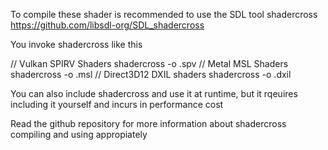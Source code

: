 To compile these shader is recommended to use the SDL tool shadercross
https://github.com/libsdl-org/SDL_shadercross

You invoke shadercross like this

// Vulkan SPIRV Shaders
shadercross <filename> -o <output>.spv
// Metal MSL Shaders
shadercross <filename> -o <output>.msl
// Direct3D12 DXIL shaders
shadercross <filename> -o <output>.dxil

You can also include shadercross and use it at runtime, but it rqeuires
including it yourself and incurs in performance cost

Read the github repository for more information about shadercross compiling and
using appropiately